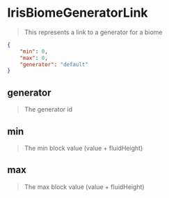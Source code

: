 # IrisBiomeGeneratorLink
> This represents a link to a generator for a biome
```json
{
    "min": 0,
    "max": 0,
    "generator": "default"
}
```

## generator
> The generator id

## min
> The min block value (value + fluidHeight)

## max
> The max block value (value + fluidHeight)

